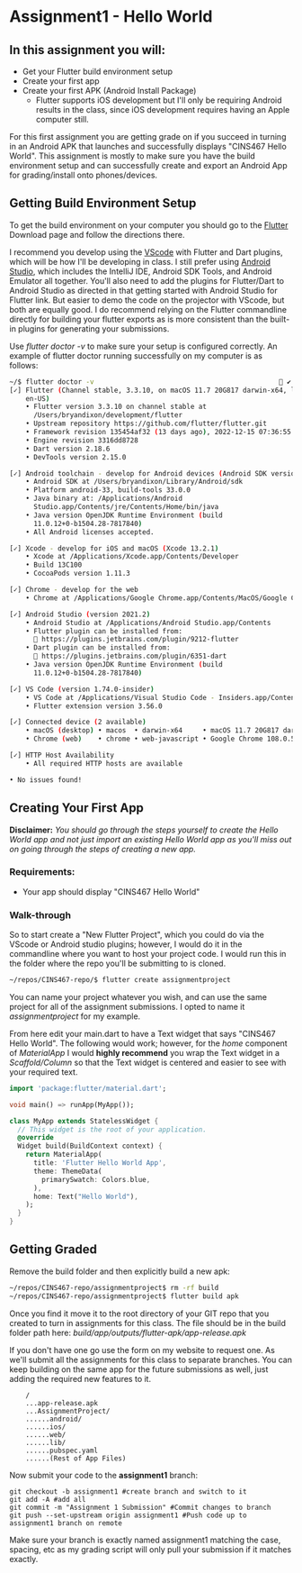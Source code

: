 # Assignment1 - Hello World

## In this assignment you will:

* Get your Flutter build environment setup
* Create your first app
* Create your first APK (Android Install Package)
  * Flutter supports iOS development but I'll only be requiring Android results in the class, since iOS development requires having an Apple computer still.


For this first assignment you are getting grade on if you succeed in turning in an Android APK that launches and successfully displays "CINS467 Hello World". This assignment is mostly to make sure you have the build environment setup and can successfully create and export an Android App for grading/install onto phones/devices.

## Getting Build Environment Setup

To get the build environment on your computer you should go to the [Flutter](https://flutter.io/docs/get-started/install) Download page and follow the directions there.

I recommend you develop using the [VScode](https://flutter.io/docs/get-started/editor) with Flutter and Dart plugins, which will be how I'll be developing in class. I still prefer using [Android Studio](https://flutter.io/docs/get-started/editor), which includes the IntelliJ IDE, Android SDK Tools, and Android Emulator all together. You'll also need to add the plugins for Flutter/Dart to Android Studio as directed in that getting started with Android Studio for Flutter link. But easier to demo the code on the projector with VScode, but both are equally good. I do recommend relying on the Flutter commandline directly for building your flutter exports as is more consistent than the built-in plugins for generating your submissions.

Use *flutter doctor -v* to make sure your setup is configured correctly. An example of flutter doctor running successfully on my computer is as follows:

```bash
~/$ flutter doctor -v                                               ✔
[✓] Flutter (Channel stable, 3.3.10, on macOS 11.7 20G817 darwin-x64, locale
    en-US)
    • Flutter version 3.3.10 on channel stable at
      /Users/bryandixon/development/flutter
    • Upstream repository https://github.com/flutter/flutter.git
    • Framework revision 135454af32 (13 days ago), 2022-12-15 07:36:55 -0800
    • Engine revision 3316dd8728
    • Dart version 2.18.6
    • DevTools version 2.15.0

[✓] Android toolchain - develop for Android devices (Android SDK version 33.0.0)
    • Android SDK at /Users/bryandixon/Library/Android/sdk
    • Platform android-33, build-tools 33.0.0
    • Java binary at: /Applications/Android
      Studio.app/Contents/jre/Contents/Home/bin/java
    • Java version OpenJDK Runtime Environment (build
      11.0.12+0-b1504.28-7817840)
    • All Android licenses accepted.

[✓] Xcode - develop for iOS and macOS (Xcode 13.2.1)
    • Xcode at /Applications/Xcode.app/Contents/Developer
    • Build 13C100
    • CocoaPods version 1.11.3

[✓] Chrome - develop for the web
    • Chrome at /Applications/Google Chrome.app/Contents/MacOS/Google Chrome

[✓] Android Studio (version 2021.2)
    • Android Studio at /Applications/Android Studio.app/Contents
    • Flutter plugin can be installed from:
      🔨 https://plugins.jetbrains.com/plugin/9212-flutter
    • Dart plugin can be installed from:
      🔨 https://plugins.jetbrains.com/plugin/6351-dart
    • Java version OpenJDK Runtime Environment (build
      11.0.12+0-b1504.28-7817840)

[✓] VS Code (version 1.74.0-insider)
    • VS Code at /Applications/Visual Studio Code - Insiders.app/Contents
    • Flutter extension version 3.56.0

[✓] Connected device (2 available)
    • macOS (desktop) • macos  • darwin-x64     • macOS 11.7 20G817 darwin-x64
    • Chrome (web)    • chrome • web-javascript • Google Chrome 108.0.5359.124

[✓] HTTP Host Availability
    • All required HTTP hosts are available

• No issues found!
```

## Creating Your First App

**Disclaimer:** *You should go through the steps yourself to create the Hello World app and not just import an existing Hello World app as you'll miss out on going through the steps of creating a new app.*

### Requirements:

* Your app should display "CINS467 Hello World"

### Walk-through

So to start create a "New Flutter Project", which you could do via the VScode or Android studio plugins; however, I would do it in the commandline where you want to host your project code. I would run this in the folder where the repo you'll be submitting to is cloned.

```bash
~/repos/CINS467-repo/$ flutter create assignmentproject
```

You can name your project whatever you wish, and can use the same project for all of the assignment submissions. I opted to name it *assignmentproject* for my example.

From here edit your main.dart to have a Text widget that says "CINS467 Hello World". The following would work; however, for the *home* component of *MaterialApp* I would **highly recommend** you wrap the Text widget in a *Scaffold/Column* so that the Text widget is centered and easier to see with your required text.

```Dart
import 'package:flutter/material.dart';

void main() => runApp(MyApp());

class MyApp extends StatelessWidget {
  // This widget is the root of your application.
  @override
  Widget build(BuildContext context) {
    return MaterialApp(
      title: 'Flutter Hello World App',
      theme: ThemeData(
        primarySwatch: Colors.blue,
      ),
      home: Text("Hello World"),
    );
  }
}

```
## Getting Graded

Remove the build folder and then explicitly build a new apk:

```bash
~/repos/CINS467-repo/assignmentproject$ rm -rf build
~/repos/CINS467-repo/assignmentproject$ flutter build apk
```

Once you find it move it to the root directory of your GIT repo that you created to turn in assignments for this class. The file should be in the build folder path here: *build/app/outputs/flutter-apk/app-release.apk*

If you don't have one go use the form on my website to request one. As we'll submit all the assignments for this class to separate branches. You can keep building on the same app for the future submissions as well, just adding the required new features to it.

```
    /
    ...app-release.apk
    ...AssignmentProject/
    ......android/
    ......ios/
    ......web/
    ......lib/
    ......pubspec.yaml
    ......(Rest of App Files)
```

Now submit your code to the **assignment1** branch:

```
git checkout -b assignment1 #create branch and switch to it
git add -A #add all
git commit -m "Assignment 1 Submission" #Commit changes to branch
git push --set-upstream origin assignment1 #Push code up to assignment1 branch on remote
```

Make sure your branch is exactly named assignment1 matching the case, spacing, etc as my grading script will only pull your submission if it matches exactly.
